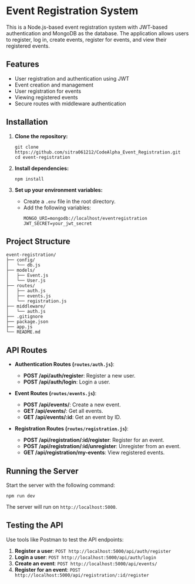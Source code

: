 # Event Registration System

This is a Node.js-based event registration system with JWT-based authentication and MongoDB as the database. The application allows users to register, log in, create events, register for events, and view their registered events.


## Features
- User registration and authentication using JWT
- Event creation and management
- User registration for events
- Viewing registered events
- Secure routes with middleware authentication

## Installation

1. **Clone the repository:**
   ```
   git clone https://github.com/sitra061212/CodeAlpha_Event_Registration.git
   cd event-registration
   ```

2. **Install dependencies:**
   ```
   npm install
   ```

3. **Set up your environment variables:**
   - Create a `.env` file in the root directory.
   - Add the following variables:
     ```
     MONGO_URI=mongodb://localhost/eventregistration
     JWT_SECRET=your_jwt_secret
     ```

## Project Structure
```
event-registration/
├── config/
│   └── db.js
├── models/
│   ├── Event.js
│   └── User.js
├── routes/
│   ├── auth.js
│   ├── events.js
│   └── registration.js
├── middleware/
│   └── auth.js
├── .gitignore
├── package.json
├── app.js
└── README.md
```

## API Routes

- **Authentication Routes (`routes/auth.js`)**:
  - **POST /api/auth/register**: Register a new user.
  - **POST /api/auth/login**: Login a user.

- **Event Routes (`routes/events.js`)**:
  - **POST /api/events/**: Create a new event.
  - **GET /api/events/**: Get all events.
  - **GET /api/events/:id**: Get an event by ID.

- **Registration Routes (`routes/registration.js`)**:
  - **POST /api/registration/:id/register**: Register for an event.
  - **POST /api/registration/:id/unregister**: Unregister from an event.
  - **GET /api/registration/my-events**: View registered events.

## Running the Server

Start the server with the following command:

```
npm run dev
```

The server will run on `http://localhost:5000`.

## Testing the API

Use tools like Postman to test the API endpoints:

1. **Register a user**: `POST http://localhost:5000/api/auth/register`
2. **Login a user**: `POST http://localhost:5000/api/auth/login`
3. **Create an event**: `POST http://localhost:5000/api/events/`
4. **Register for an event**: `POST http://localhost:5000/api/registration/:id/register`
